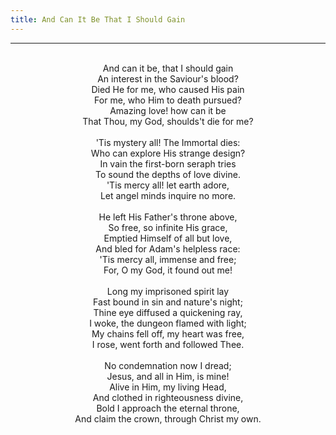 ```yaml
---
title: And Can It Be That I Should Gain
---
```


---
<center>
<br/>
And can it be, that I should gain<br/>
An interest in the Saviour's blood?<br/>
Died He for me, who caused His pain<br/>
For me, who Him to death pursued?<br/>
Amazing love! how can it be<br/>
That Thou, my God, shoulds't die for me?<br/>
<br/>
'Tis mystery all! The Immortal dies:<br/>
Who can explore His strange design?<br/>
In vain the first-born seraph tries<br/>
To sound the depths of love divine.<br/>
'Tis mercy all! let earth adore,<br/>
Let angel minds inquire no more.<br/>
<br/>
He left His Father's throne above,<br/>
So free, so infinite His grace,<br/>
Emptied Himself of all but love,<br/>
And bled for Adam's helpless race:<br/>
'Tis mercy all, immense and free;<br/>
For, O my God, it found out me!<br/>
<br/>
Long my imprisoned spirit lay<br/>
Fast bound in sin and nature's night;<br/>
Thine eye diffused a quickening ray,<br/>
I woke, the dungeon flamed with light;<br/>
My chains fell off, my heart was free,<br/>
I rose, went forth and followed Thee.<br/>
<br/>
No condemnation now I dread;<br/>
Jesus, and all in Him, is mine!<br/>
Alive in Him, my living Head,<br/>
And clothed in righteousness divine,<br/>
Bold I approach the eternal throne,<br/>
And claim the crown, through Christ my own.<br/>

</center>